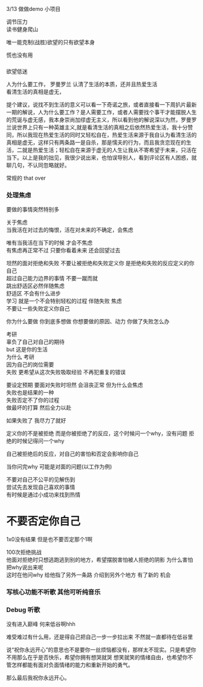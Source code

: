 3/13 
做做demo  小项目

调节压力  
读书健身爬山  

唯一能克制(战胜)欲望的只有欲望本身  

慌也没有用 

###

欲望低迷

人为什么要工作，
罗曼罗兰 认清了生活的本质，还并且热爱生活  
看清生活的真相是虚无，

提个建议，说找不到生活的意义可以看一下奇诺之旅，或者直接看一下周扒片最新一期的解说，人为什么要工作？是人需要工作，或者人需要找个事干才能摆脱人生的荒诞与虚无感，我本身崇尚加缪虚无主义，所以看到他的解说深以为然，罗曼罗兰说世界上只有一种英雄主义,就是看清生活的真相之后依然热爱生活，我十分赞同，所以我现在热爱生活的同时又轻松自在，热爱生活来源于我自认为看清生活的真相是虚无，这样只有两条路一是自杀，那是懦夫的行为，而且我贪恋现在的生活，二就是热爱生活；轻松自在来源于虚无的人生让我从不寄希望于未来，只活在当下。以上是我的拙见，我很少说出来，也怕误导别人，看到评论区有人困惑，就聊几句，不认同忽略就好。


常规的
that over
### 处理焦虑
要做的事情突然特别多  

关于焦虑  
当我活在对过去的悔恨，活在对未来的不确定，会焦虑  

唯有当我活在当下的时候 才会不焦虑  
有焦虑再正常不过 只要你看着未来  还会回望过去  

坦然的面对拒绝和失败  不要让被拒绝和失败定义你  是拒绝和失败的反应定义的你自己  
超过自己能力边界的事情 不要一蹴而就  
跳出舒适区必然伴随焦虑  
舒适区    不会有什么进步   
学习 就是一个不会特别轻松的过程  伴随失败 焦虑  
不要让一些失败定义你自己


你为什么要做 你到底多想做 你想要做的原因、动力 你做了失败怎么办

考研  
辜负了自己对自己的期待  
but  这是你的生活   
为什么 考研   
因为自己的岗位需要  
失败 更希望从这次失败吸取经验 不再犯重复的错误  


要设定预期  要面对失败时坦然 会沮丧正常
但为什么会焦虑  
失败也是结果的一种  
失败否定不了你的过程  
做最坏的打算 然后全力以赴  

如果失败了  我尽力了就好

定义你的不是被拒绝 而是你被拒绝了的反应，这个时候问一个why，没有问题
拒绝的时候记得问一个why  

自己被拒绝后的反应，对自己的害怕和否定会影响你自己

当你问完why 可能是对面的问题(以工作为例)

不要对自己不公平的见解伤到   
尝试先去发现自己喜欢的事情  
有时候是通过小成功来找到热情  
#  不要否定你自己


1x0没有结果 但是也不要否定那个1啊



100次拒绝挑战  
他面对拒绝时只想逃跑逃到别的地方，希望摆脱害怕被人拒绝的阴影
为什么害怕把why说出来呢  
这时在他问why 给他指了另外一条路 介绍到另外个地方 有了新的 机会



### 写核心功能不听歌  其他可听纯音乐
### Debug 听歌


没有进入巅峰 何来低谷啊hhh  


难受难过有什么用，还是得自己把自己一步一步拉出来 不然就一直都待在低谷里



说“祝你永远开心”的意思也不是要你一丝烦恼都没有，那样太不现实。只是希望你不用那么在乎是否快乐，希望你拥有想哭就哭 想笑就笑的情绪自由，也希望你不管怎样都能有面对负面情绪的能力和重新开始的勇气。

那么最后我祝你永远开心。​